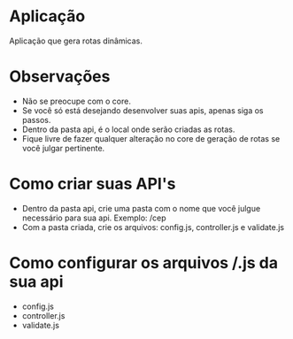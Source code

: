 # Aplicação
Aplicação que gera rotas dinâmicas.
# Observações
- Não se preocupe com o core.
- Se você só está desejando desenvolver suas apis, apenas siga os passos.
- Dentro da pasta api, é o local onde serão criadas as rotas.
- Fique livre de fazer qualquer alteração no core de geração de rotas se você julgar pertinente.
# Como criar suas API's
- Dentro da pasta api, crie uma pasta com o nome que você julgue necessário para sua api. Exemplo: /cep
- Com a pasta criada, crie os arquivos: config.js, controller.js e validate.js
# Como configurar os arquivos /.js da sua api
- config.js
- controller.js
- validate.js
